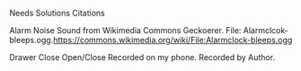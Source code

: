 Needs				Solutions								Citations

Alarm Noise			Sound from Wikimedia Commons		Geckoerer. File: Alarmclcok-bleeps.ogg.https://commons.wikimedia.org/wiki/File:Alarmclock-bleeps.ogg

Drawer Close		        Open/Close Recorded on my phone.		Recorded by Author.
